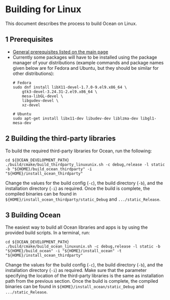 # Building for Linux

This document describes the process to build Ocean on Linux.

## 1 Prerequisites

* [General prerequisites listed on the main page](README.md)
* Currently some packages will have to be installed using the package manager of your distributions (example commands and package names given below are for Fedora and Ubuntu, but they should be similar for other distributions):
  ```
  # Fedora
  sudo dnf install libX11-devel-1.7.0-9.el9.x86_64 \
      gtk3-devel-3.24.31-2.el9.x86_64 \
      mesa-libGL-devel \
      libgudev-devel \
      xz-devel

  # Ubuntu
  sudo apt-get install libx11-dev libudev-dev liblzma-dev libgl1-mesa-dev
  ```

## 2 Building the third-party libraries

To build the required third-party libraries for Ocean, run the following:

```
cd ${OCEAN_DEVELOPMENT_PATH}
./build/cmake/build_thirdparty_linuxunix.sh -c debug,release -l static -b "${HOME}/build_ocean_thirdparty" -i "${HOME}/install_ocean_thirdparty"
```

Change the values for the build config (`-c`), the build directory (`-b`), and the installation directory (`-i`) as required. Once the build is complete, the compiled binaries can be found in `${HOME}/install_ocean_thirdparty/static_Debug` and `.../static_Release`.


## 3 Building Ocean

The easiest way to build all Ocean libraries and apps is by using the provided build scripts. In a terminal, run:

```
cd ${OCEAN_DEVELOPMENT_PATH}
./build/cmake/build_ocean_linuxunix.sh -c debug,release -l static -b "${HOME}/build_ocean" -i "${HOME}/install_ocean" -t "${HOME}/install_ocean_thirdparty"
```

Change the values for the build config (`-c`), the build directory (`-b`), and the installation directory (`-i`) as required. Make sure that the parameter specifying the location of the third-party libraries is the same as installation path from the previous section. Once the build is complete, the compiled binaries can be found in `${HOME}/install_ocean/static_Debug` and `.../static_Release`.
